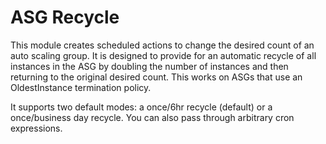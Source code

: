 # ASG Recycle

This module creates scheduled actions to change the desired count of an auto
scaling group. It is designed to provide for an automatic recycle of all
instances in the ASG by doubling the number of instances and then returning to
the original desired count. This works on ASGs that use an OldestInstance
termination policy.

It supports two default modes: a once/6hr recycle (default) or a once/business
day recycle. You can also pass through arbitrary cron expressions.
